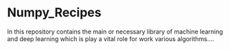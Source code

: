 # Numpy_Recipes
In this repository contains the main or necessary library of machine learning and deep learning which is play a vital role for work various algorithms....
